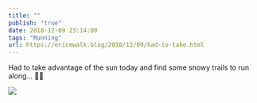 ```yaml
---
title: ""
publish: "true"
date: 2018-12-09 23:14:00
tags: "Running"
url: https://ericmwalk.blog/2018/12/09/had-to-take.html
---
```


Had to take advantage of the sun today and find some snowy trails to run along... 🏃‍♂️

![](https://ericmwalk.blog/uploads/2022/7ffa708a64.jpg)